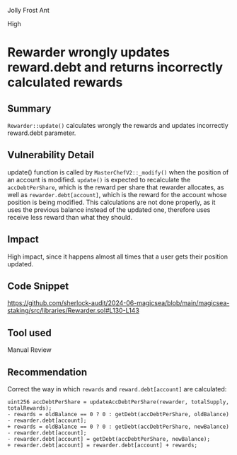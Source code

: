 Jolly Frost Ant

High

# Rewarder wrongly updates reward.debt and returns incorrectly calculated rewards

## Summary
```Rewarder::update()``` calculates wrongly the rewards and updates incorrectly reward.debt parameter.

## Vulnerability Detail
update() function is called by ```MasterChefV2::_modify()``` when the position of an account is modified. ```update()``` is expected to recalculate the ```accDebtPerShare```, which is the reward per share that rewarder allocates, as well as ```rewarder.debt[account]```, which is the reward for the account whose position is being modified. This calculations are not done properly, as it uses the previous balance instead of the updated one, therefore uses receive less reward than what they should.

## Impact
High impact, since it happens almost all times that a user gets their position updated.

## Code Snippet
https://github.com/sherlock-audit/2024-06-magicsea/blob/main/magicsea-staking/src/libraries/Rewarder.sol#L130-L143

## Tool used
Manual Review

## Recommendation
Correct the way in which ```rewards``` and ```reward.debt[account]``` are calculated:

```solidity
uint256 accDebtPerShare = updateAccDebtPerShare(rewarder, totalSupply, totalRewards);
- rewards = oldBalance == 0 ? 0 : getDebt(accDebtPerShare, oldBalance) - rewarder.debt[account];
+ rewards = oldBalance == 0 ? 0 : getDebt(accDebtPerShare, newBalance) - rewarder.debt[account];
- rewarder.debt[account] = getDebt(accDebtPerShare, newBalance);
+ rewarder.debt[account] = rewarder.debt[account] + rewards;
```